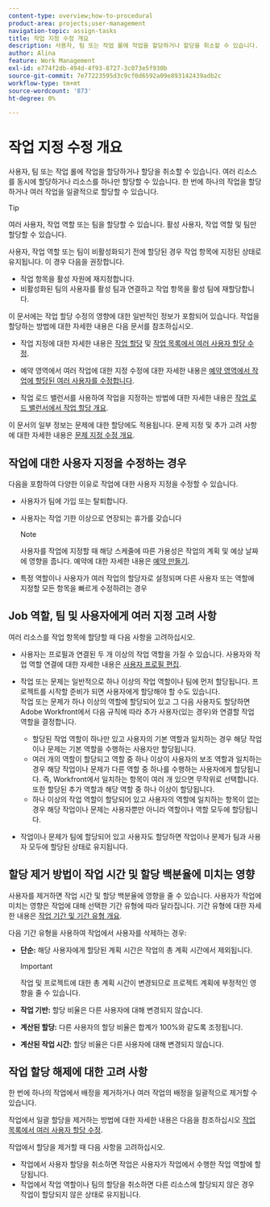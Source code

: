 ```yaml
---
content-type: overview;how-to-procedural
product-area: projects;user-management
navigation-topic: assign-tasks
title: 작업 지정 수정 개요
description: 사용자, 팀 또는 작업 롤에 작업을 할당하거나 할당을 취소할 수 있습니다. 여러 리소스를 동시에 할당하거나 리소스를 하나만 할당할 수 있습니다. 한 번에 하나의 작업을 할당하거나 여러 작업을 일괄적으로 할당할 수 있습니다.
author: Alina
feature: Work Management
exl-id: e774f2db-494d-4f93-8727-3c073e5f930b
source-git-commit: 7e77223595d3c9cf0d6592a09e893142439adb2c
workflow-type: tm+mt
source-wordcount: '873'
ht-degree: 0%

---
```


# 작업 지정 수정 개요

사용자, 팀 또는 작업 롤에 작업을 할당하거나 할당을 취소할 수 있습니다. 여러 리소스를 동시에 할당하거나 리소스를 하나만 할당할 수 있습니다. 한 번에 하나의 작업을 할당하거나 여러 작업을 일괄적으로 할당할 수 있습니다.

>[!TIP]
>
>여러 사용자, 작업 역할 또는 팀을 할당할 수 있습니다. 활성 사용자, 작업 역할 및 팀만 할당할 수 있습니다.
>
>사용자, 작업 역할 또는 팀이 비활성화되기 전에 할당된 경우 작업 항목에 지정된 상태로 유지됩니다. 이 경우 다음을 권장합니다.
>
>* 작업 항목을 활성 자원에 재지정합니다.
>* 비활성화된 팀의 사용자를 활성 팀과 연결하고 작업 항목을 활성 팀에 재할당합니다.
>


이 문서에는 작업 할당 수정의 영향에 대한 일반적인 정보가 포함되어 있습니다. 작업을 할당하는 방법에 대한 자세한 내용은 다음 문서를 참조하십시오.

* 작업 지정에 대한 자세한 내용은 [작업 할당](../../../manage-work/tasks/assign-tasks/assign-tasks.md) 및 [작업 목록에서 여러 사용자 할당 수정](../../../manage-work/tasks/assign-tasks/modify-multiple-assignments-in-task-list.md).

* 예약 영역에서 여러 작업에 대한 지정 수정에 대한 자세한 내용은 [예약 영역에서 작업에 할당된 여러 사용자를 수정합니다](../../../resource-mgmt/resource-scheduling/modify-multipl-assignments-scheduling-areas.md).
* 작업 로드 밸런서를 사용하여 작업을 지정하는 방법에 대한 자세한 내용은 [작업 로드 밸런서에서 작업 할당 개요](../../../resource-mgmt/workload-balancer/assign-work-in-workload-balancer.md).

이 문서의 일부 정보는 문제에 대한 할당에도 적용됩니다. 문제 지정 및 추가 고려 사항에 대한 자세한 내용은 [문제 지정 수정 개요](../../../manage-work/issues/manage-issues/modify-issue-assignments-overview.md).

## 작업에 대한 사용자 지정을 수정하는 경우

다음을 포함하여 다양한 이유로 작업에 대한 사용자 지정을 수정할 수 있습니다.

* 사용자가 팀에 가입 또는 탈퇴합니다.
* 사용자는 작업 기한 이상으로 연장되는 휴가를 갖습니다

   >[!NOTE]
   >
   >사용자를 작업에 지정할 때 해당 스케줄에 따른 가용성은 작업의 계획 및 예상 날짜에 영향을 줍니다. 예약에 대한 자세한 내용은 [예약 만들기](../../../administration-and-setup/set-up-workfront/configure-timesheets-schedules/create-schedules.md).

* 특정 역할이나 사용자가 여러 작업의 할당자로 설정되며 다른 사용자 또는 역할에 지정할 모든 항목을 빠르게 수정하려는 경우

## Job 역할, 팀 및 사용자에게 여러 지정 고려 사항

여러 리소스를 작업 항목에 할당할 때 다음 사항을 고려하십시오.

* 사용자는 프로필과 연결된 두 개 이상의 작업 역할을 가질 수 있습니다. 사용자와 작업 역할 연결에 대한 자세한 내용은 [사용자 프로필 편집](../../../administration-and-setup/add-users/create-and-manage-users/edit-a-users-profile.md).

* 작업 또는 문제는 일반적으로 하나 이상의 작업 역할이나 팀에 먼저 할당됩니다. 프로젝트를 시작할 준비가 되면 사용자에게 할당해야 할 수도 있습니다.\
   작업 또는 문제가 하나 이상의 역할에 할당되어 있고 그 다음 사용자도 할당하면 Adobe Workfront에서 다음 규칙에 따라 추가 사용자(있는 경우)와 연결할 작업 역할을 결정합니다.

   * 할당된 작업 역할이 하나만 있고 사용자의 기본 역할과 일치하는 경우 해당 작업이나 문제는 기본 역할을 수행하는 사용자만 할당됩니다.
   * 여러 개의 역할이 할당되고 역할 중 하나 이상이 사용자의 보조 역할과 일치하는 경우 해당 작업이나 문제가 다른 역할 중 하나를 수행하는 사용자에게 할당됩니다. 즉, Workfront에서 일치하는 항목이 여러 개 있으면 무작위로 선택합니다. 또한 할당된 추가 역할과 해당 역할 중 하나 이상이 할당됩니다.
   * 하나 이상의 작업 역할이 할당되어 있고 사용자의 역할에 일치하는 항목이 없는 경우 해당 작업이나 문제는 사용자뿐만 아니라 역할이나 역할 모두에 할당됩니다.

* 작업이나 문제가 팀에 할당되어 있고 사용자도 할당하면 작업이나 문제가 팀과 사용자 모두에 할당된 상태로 유지됩니다.

## 할당 제거 방법이 작업 시간 및 할당 백분율에 미치는 영향

사용자를 제거하면 작업 시간 및 할당 백분율에 영향을 줄 수 있습니다. 사용자가 작업에 미치는 영향은 작업에 대해 선택한 기간 유형에 따라 달라집니다. 기간 유형에 대한 자세한 내용은 [작업 기간 및 기간 유형 개요](../../../manage-work/tasks/taskdurtn/task-duration-and-duration-type.md).

다음 기간 유형을 사용하여 작업에서 사용자를 삭제하는 경우:

* **단순:** 해당 사용자에게 할당된 계획 시간은 작업의 총 계획 시간에서 제외됩니다.

   >[!IMPORTANT]
   >
   >작업 및 프로젝트에 대한 총 계획 시간이 변경되므로 프로젝트 계획에 부정적인 영향을 줄 수 있습니다.

* **작업 기반:** 할당 비율은 다른 사용자에 대해 변경되지 않습니다.
* **계산된 할당:** 다른 사용자의 할당 비율은 합계가 100%와 같도록 조정됩니다.
* **계산된 작업 시간:** 할당 비율은 다른 사용자에 대해 변경되지 않습니다.

## 작업 할당 해제에 대한 고려 사항

한 번에 하나의 작업에서 배정을 제거하거나 여러 작업의 배정을 일괄적으로 제거할 수 있습니다.

작업에서 일괄 할당을 제거하는 방법에 대한 자세한 내용은 다음을 참조하십시오 [작업 목록에서 여러 사용자 할당 수정](../../../manage-work/tasks/assign-tasks/modify-multiple-assignments-in-task-list.md).

작업에서 할당을 제거할 때 다음 사항을 고려하십시오.

* 작업에서 사용자 할당을 취소하면 작업은 사용자가 작업에서 수행한 작업 역할에 할당됩니다.
* 작업에서 작업 역할이나 팀의 할당을 취소하면 다른 리소스에 할당되지 않은 경우 작업이 할당되지 않은 상태로 유지됩니다.

